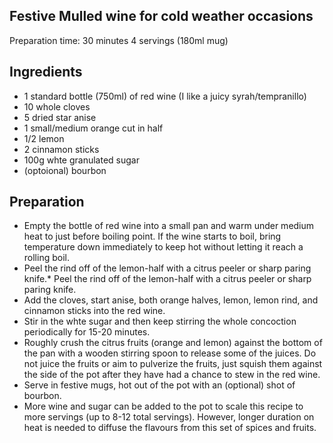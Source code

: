 ## Festive Mulled wine for cold weather occasions
Preparation time: 30 minutes
4 servings (180ml mug)  

## Ingredients
* 1 standard bottle (750ml) of red wine (I like a juicy syrah/tempranillo)
* 10 whole cloves
* 5 dried star anise 
* 1 small/medium orange cut in half
* 1/2 lemon 
* 2 cinnamon sticks
* 100g whte granulated sugar
* (optoional) bourbon 

## Preparation
* Empty the bottle of red wine into a small pan and warm under medium heat to just before boiling point. If the wine starts to boil, bring temperature down immediately to keep hot without letting it reach a rolling boil.
* Peel the rind off of the lemon-half with a citrus peeler or sharp paring knife.* Peel the rind off of the lemon-half with a citrus peeler or sharp paring knife.
* Add the cloves, start anise, both orange halves, lemon, lemon rind, and cinnamon sticks into the red wine.
* Stir in the whte sugar and then keep stirring the whole concoction periodically for 15-20 minutes.
* Roughly crush the citrus fruits (orange and lemon) against the bottom of the pan with a wooden stirring spoon to release some of the juices. Do not juice the fruits or aim to pulverize the fruits, just squish them against the side of the pot after they have had a chance to stew in the red wine.
* Serve in festive mugs, hot out of the pot with an (optional) shot of bourbon.
* More wine and sugar can be added to the pot to scale this recipe to more servings (up to 8-12 total servings). However, longer duration on heat is needed to diffuse the flavours from this set of spices and fruits.



